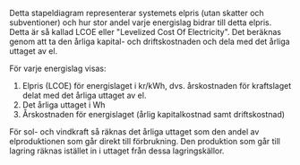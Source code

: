 Detta stapeldiagram representerar systemets elpris (utan skatter och subventioner) och hur stor andel varje energislag bidrar till detta elpris. Detta är så kallad LCOE eller "Levelized Cost Of Electricity". Det beräknas genom att ta den årliga kapital- och driftskostnaden och dela med det årliga uttaget av el.

För varje energislag visas:

1. Elpris (LCOE) för energislaget i kr/kWh, dvs. årskostnaden för kraftslaget delat med det årliga uttaget av el.
2. Det årliga uttaget i Wh
3. Årskostnaden för energislaget (årlig kapitalkostnad samt driftskostnad)

För sol- och vindkraft så räknas det årliga uttaget som den andel av elproduktionen som går direkt till förbrukning. Den produktion som går till lagring räknas istället in i uttaget från dessa lagringskällor.